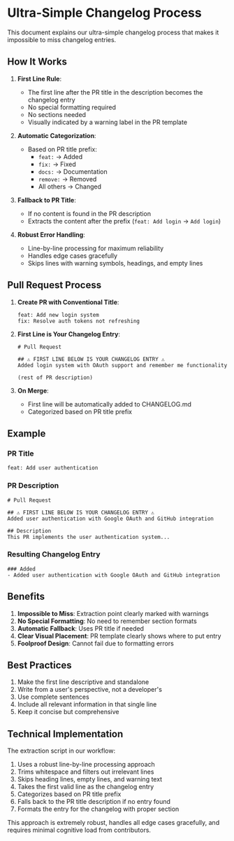 # Ultra-Simple Changelog Process

This document explains our ultra-simple changelog process that makes it impossible to miss changelog entries.

## How It Works

1. **First Line Rule**:
   - The first line after the PR title in the description becomes the changelog entry
   - No special formatting required
   - No sections needed
   - Visually indicated by a warning label in the PR template

2. **Automatic Categorization**:
   - Based on PR title prefix:
     - `feat:` → Added
     - `fix:` → Fixed
     - `docs:` → Documentation
     - `remove:` → Removed
     - All others → Changed

3. **Fallback to PR Title**:
   - If no content is found in the PR description
   - Extracts the content after the prefix (`feat: Add login` → `Add login`)
   
4. **Robust Error Handling**:
   - Line-by-line processing for maximum reliability
   - Handles edge cases gracefully
   - Skips lines with warning symbols, headings, and empty lines

## Pull Request Process

1. **Create PR with Conventional Title**:
   ```
   feat: Add new login system
   fix: Resolve auth tokens not refreshing
   ```

2. **First Line is Your Changelog Entry**:
   ```
   # Pull Request

   ## ⚠️ FIRST LINE BELOW IS YOUR CHANGELOG ENTRY ⚠️
   Added login system with OAuth support and remember me functionality
   
   (rest of PR description)
   ```

3. **On Merge**:
   - First line will be automatically added to CHANGELOG.md
   - Categorized based on PR title prefix

## Example

### PR Title
```
feat: Add user authentication
```

### PR Description
```
# Pull Request

## ⚠️ FIRST LINE BELOW IS YOUR CHANGELOG ENTRY ⚠️
Added user authentication with Google OAuth and GitHub integration

## Description
This PR implements the user authentication system...
```

### Resulting Changelog Entry
```
### Added
- Added user authentication with Google OAuth and GitHub integration
```

## Benefits

1. **Impossible to Miss**: Extraction point clearly marked with warnings
2. **No Special Formatting**: No need to remember section formats
3. **Automatic Fallback**: Uses PR title if needed
4. **Clear Visual Placement**: PR template clearly shows where to put entry
5. **Foolproof Design**: Cannot fail due to formatting errors

## Best Practices

1. Make the first line descriptive and standalone
2. Write from a user's perspective, not a developer's
3. Use complete sentences
4. Include all relevant information in that single line
5. Keep it concise but comprehensive

## Technical Implementation

The extraction script in our workflow:

1. Uses a robust line-by-line processing approach
2. Trims whitespace and filters out irrelevant lines
3. Skips heading lines, empty lines, and warning text
4. Takes the first valid line as the changelog entry
5. Categorizes based on PR title prefix
6. Falls back to the PR title description if no entry found
7. Formats the entry for the changelog with proper section

This approach is extremely robust, handles all edge cases gracefully, and requires minimal cognitive load from contributors.